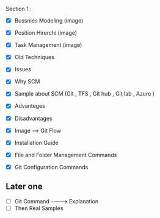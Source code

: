 Section 1 :

- [x] Bussnies Modeling (image)
- [x] Position Hirerchi (image)
- [x] Task Management (image)
- [x] Old Techniques
- [x] Issues
- [x] Why SCM
- [x] Sample about SCM (Git , TFS , Git hub , Git lab , Azure )
- [x] Advanteges
- [x] Disadvantages

- [x] Image --> Git Flow
- [x] Installation Guide
- [x] File and Folder Management Commands
- [x] Git Configuration Commands

## Later one

- [ ] Git Command ----> Explanation
- [ ] Then Real Samples
